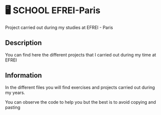 # 🖥️ SCHOOL EFREI-Paris
Project carried out during my studies at EFREI - Paris
## Description

You can find here the different projects that I carried out during my time at EFREI

## Information
In the different files you will find exercises and projects carried out during my years.

You can observe the code to help you but the best is to avoid copying and pasting
